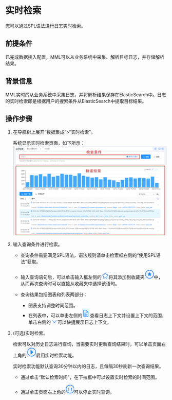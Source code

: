 # 实时检索

您可以通过SPL语法进行日志实时检索。

## 前提条件 

已完成数据接入配置，MML可以从业务系统中采集、解析目标日志，并存储解析结果。

## 背景信息

MML实时的从业务系统中采集日志，并将解析结果保存在ElasticSearch中。日志的实时检索即是根据用户的搜索条件从ElasticSearch中提取目标结果。

## 操作步骤

1. 在导航树上展开“数据集成”>“实时检索”。

   系统显示实时检索页面，如下所示：
   ![](../fig/2_01.png)

2. 输入查询条件进行检索。
   
   * 查询条件需要满足SPL语法，语法规则请单击检索框右侧的“使用SPL语法”获取。
   
   * 输入查询语句后，可以单击输入框左侧的![](../fig/favorite.png)将其添加到收藏夹![](../fig/favorite1.png)中，从而再次查询时可以直接从收藏夹中选择该语句。
   
   * 查询结果包括图表和列表两部分：
      
      * 图表支持调整时间范围。
      * 在列表中，可以单击左侧的![](../fig/context.png)查看日志上下文并设置上下文的范围，单击右侧的![](../fig/down_arrow.png)可以快捷展示日志上下文。
   
3. (可选)实时检索。

   检索可以对历史日志进行查询，当需要实时更新查询结果时，可以单击页面右上角的![](../fig/realtimequery.png)启用实时检索功能。
   
   实时检索功能默认查询30分钟以内的日志，且每隔30秒刷新一次查询结果。
   
   - 通过单击“默认检索时间”，在下拉框中可以设置实时检索的时间范围。
   
   - 通过单击页面右上角的![](../fig/stop_realtime.png)可以停止实时查询。

